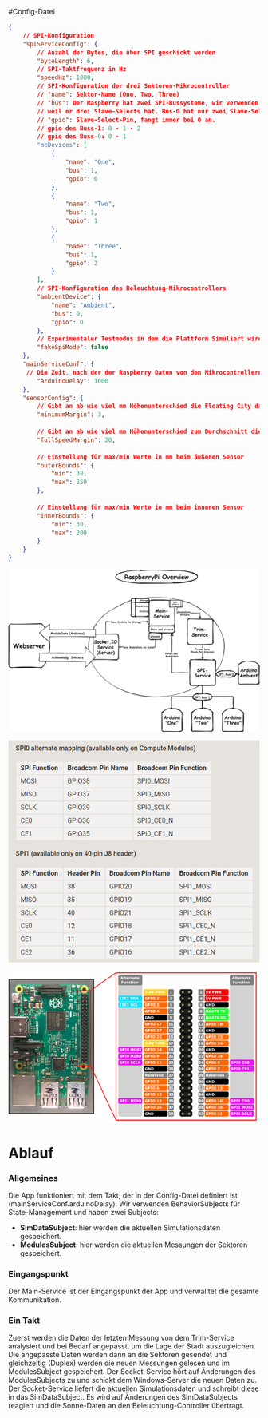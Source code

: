 #Config-Datei

``` JSON
{
    // SPI-Konfiguration
    "spiServiceConfig": {
        // Anzahl der Bytes, die über SPI geschickt werden
        "byteLength": 6,
        // SPI-Taktfrequenz in Hz
        "speedHz": 1000,
        // SPI-Konfiguration der drei Sektoren-Mikrocontroller
        // "name": Sektor-Name (One, Two, Three)
        // "bus": Der Raspberry hat zwei SPI-Bussysteme, wir verwenden den Buss-1 für die Sektoren,
        // weil er drei Slave-Selects hat. Bus-0 hat nur zwei Slave-Selects (Treiber-Beschränkung)
        // "gpio": Slave-Select-Pin, fangt immer bei 0 an.
        // gpio des Buss-1: 0 - 1 - 2
        // gpio des Buss-0: 0 - 1 
        "mcDevices": [
            {
                "name": "One",
                "bus": 1,
                "gpio": 0
            },
            {
                "name": "Two",
                "bus": 1,
                "gpio": 1
            },
            {
                "name": "Three",
                "bus": 1,
                "gpio": 2
            }
        ],
        // SPI-Konfiguration des Beleuchtung-Mikrocontrollers
        "ambientDevice": {
            "name": "Ambient",
            "bus": 0,
            "gpio": 0
        },
        // Experimentaler Testmodus in dem die Plattform Simuliert wird  
        "fakeSpiMode": false
    },
    "mainServiceConf": {
     // Die Zeit, nach der der Raspberry Daten von den Mikrocontrollern anfordert
        "arduinoDelay": 1000
    },
    "sensorConfig": {
        // Gibt an ab wie viel mm Höhenunterschied die Floating City das ausbalancieren beginnt
        "minimumMargin": 3,

        // Gibt an ab wie viel mm Höhenunterschied zum Durchschnitt die Pumpen auf 100% laufen
        "fullSpeedMargin": 20,

        // Einstellung für max/min Werte in mm beim äußeren Sensor
        "outerBounds": {
            "min": 30,
            "max": 250
        },

        // Einstellung für max/min Werte in mm beim inneren Sensor
        "innerBounds": {
            "min": 30,
            "max": 200
        }
    }
}

```
![Project (1).png](/.attachments/Project%20(1)-7ebb11f8-2262-4247-a39f-be95d7fd7655.png)

![image.png](/.attachments/image-b0040d62-03c8-463b-bcf3-2a9677435e2c.png)

![image.png](/.attachments/image-b6cb6b74-d250-435c-a491-7b8471b85141.png)

# Ablauf
### Allgemeines 

Die App funktioniert mit dem Takt, der in der Config-Datei definiert ist (mainServiceConf.arduinoDelay).
Wir verwenden BehaviorSubjects für State-Management und haben zwei Subjects:
- **SimDataSubject**: hier werden die aktuellen Simulationsdaten gespeichert.
- **ModulesSubject**: hier werden die aktuellen Messungen der Sektoren gespeichert.

### Eingangspunkt
Der Main-Service ist der Eingangspunkt der App und verwalltet die gesamte Kommunikation. 

### Ein Takt
Zuerst werden die Daten der letzten Messung von dem Trim-Service analysiert und bei Bedarf angepasst, um die Lage der Stadt auszugleichen. Die angepasste Daten werden dann an die Sektoren gesendet und gleichzeitig (Duplex) werden die neuen Messungen gelesen und im ModulesSubject gespeichert. Der Socket-Service hört auf Änderungen des ModulesSubjects zu und schickt dem Windows-Server die neuen Daten zu. Der Socket-Service liefert die aktuellen Simulationsdaten und schreibt diese in das SimDataSubject. Es wird auf Änderungen des SimDataSubjects reagiert und  die Sonne-Daten an den Beleuchtung-Controller übertragt.